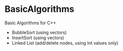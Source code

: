 # BasicAlgorithms

Basic Algorithms for C++

- BubbleSort (using vectors)
- InsertSort (using vectors)
- Linked List (add/delete nodes, using Int values only)
